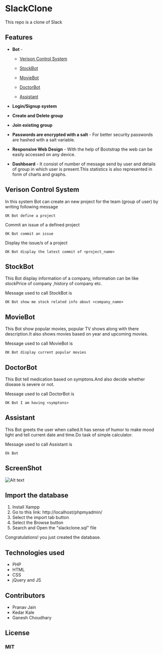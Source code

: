 # SlackClone
This repo is a clone of Slack

## Features

* **Bot** -

  - [Verison Control System](#verison-control-system)
  
  - [StockBot](#stockbot)
 
  - [MovieBot](#moviebot)
  
  - [DoctorBot](#doctorbot)
  
  - [Assistant](#assistant)
  

* **Login/Signup system**

* **Create and Delete group**

* **Join existing group**

* **Passwords are encrypted with a salt** - For better security passwords are hashed with a salt variable.

* **Responsive Web Design** - With the help of Bootstrap the web can be easily accessed on any device.

* **Dashboard** - It consist of number of message send by user and details of group in which user is present.This statistics is also represented in form of charts and graphs.

## Verison Control System 

In this system Bot can create an new project for the team (group of user) by writing following message

```OK Bot define a project```

Commit an issue of a  defined project

```OK Bot commit an issue```

Display the issue/s of a project

```OK Bot display the latest commit of <project_name>```

## StockBot
This Bot display information of a company, information can be like stockPrice of company ,history of company etc.

Message used to call StockBot is

```OK Bot show me stock related info about <company_name>```

## MovieBot
This Bot show popular movies, popular TV shows along with there description.It also shows movies based on year and upcoming movies.

Message used to call MovieBot is

```OK Bot display current popular movies```

## DoctorBot
This Bot tell medication based on symptons.And also decide whether disease is severe or not.

Message used to call DoctorBot is

```OK Bot I am having <symptons>```

## Assistant
This Bot greets the user when called.It has sense of humor to make mood light and tell current date and time.Do task of simple calculator.

Message used to call Assistant is

```Ok Bot```

## ScreenShot

![Alt text](dashboard.png?raw=true "DashBoard Page")

## Import the database

1. Install Xampp
2. Go to this link: http://localhost/phpmyadmin/
3. Select the import tab button
4. Select the Browse button
5. Search and Open the "slackclone.sql" file

Congratulations! you just created the database.

## Technologies used

* PHP
* HTML
* CSS
* jQuery and JS

## Contributors

* Pranav Jain
* Kedar Kale
* Ganesh Choudhary

## License

### MIT
